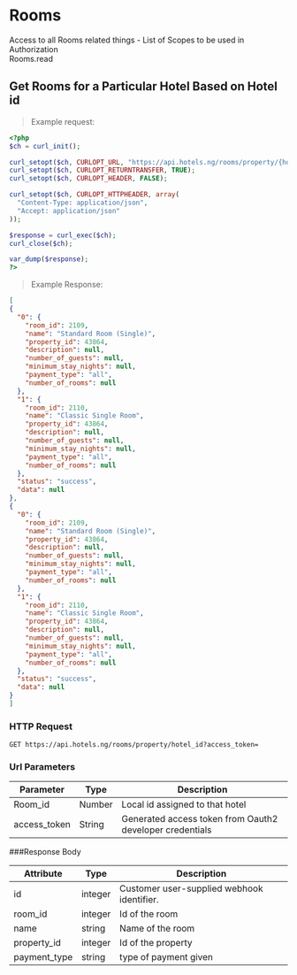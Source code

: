 # Rooms
Access to all Rooms related things - List of Scopes to be used in Authorization <br>
Rooms.read

## Get Rooms for a Particular Hotel Based on Hotel id
> Example request:

```php
<?php
$ch = curl_init();

curl_setopt($ch, CURLOPT_URL, "https://api.hotels.ng/rooms/property/{hotel_id}?access_token=");
curl_setopt($ch, CURLOPT_RETURNTRANSFER, TRUE);
curl_setopt($ch, CURLOPT_HEADER, FALSE);

curl_setopt($ch, CURLOPT_HTTPHEADER, array(
  "Content-Type: application/json",
  "Accept: application/json"
));

$response = curl_exec($ch);
curl_close($ch);

var_dump($response);
?>
```
 > Example Response:

  ```json
  [
  {
    "0": {
      "room_id": 2109,
      "name": "Standard Room (Single)",
      "property_id": 43864,
      "description": null,
      "number_of_guests": null,
      "minimum_stay_nights": null,
      "payment_type": "all",
      "number_of_rooms": null
    },
    "1": {
      "room_id": 2110,
      "name": "Classic Single Room",
      "property_id": 43864,
      "description": null,
      "number_of_guests": null,
      "minimum_stay_nights": null,
      "payment_type": "all",
      "number_of_rooms": null
    },
    "status": "success",
    "data": null
  },
  {
    "0": {
      "room_id": 2109,
      "name": "Standard Room (Single)",
      "property_id": 43864,
      "description": null,
      "number_of_guests": null,
      "minimum_stay_nights": null,
      "payment_type": "all",
      "number_of_rooms": null
    },
    "1": {
      "room_id": 2110,
      "name": "Classic Single Room",
      "property_id": 43864,
      "description": null,
      "number_of_guests": null,
      "minimum_stay_nights": null,
      "payment_type": "all",
      "number_of_rooms": null
    },
    "status": "success",
    "data": null
  }
]
```
### HTTP Request

`GET https://api.hotels.ng/rooms/property/hotel_id?access_token=`

### Url Parameters
Parameter | Type | Description
--------- | ------- | -----------
Room_id | Number | Local id assigned to that hotel 
access_token | String | Generated access token from Oauth2 developer credentials


###Response Body

Attribute | Type | Description
--------- | ------- | -----------
        id| integer | Customer user-supplied webhook identifier.
room_id | integer | Id of the room
name| string| Name of the room
  property_id| integer |Id of the property
 payment_type| string | type of payment given
